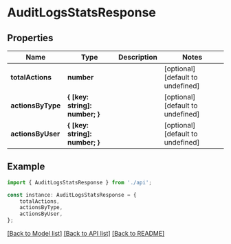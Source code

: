 # AuditLogsStatsResponse


## Properties

Name | Type | Description | Notes
------------ | ------------- | ------------- | -------------
**totalActions** | **number** |  | [optional] [default to undefined]
**actionsByType** | **{ [key: string]: number; }** |  | [optional] [default to undefined]
**actionsByUser** | **{ [key: string]: number; }** |  | [optional] [default to undefined]

## Example

```typescript
import { AuditLogsStatsResponse } from './api';

const instance: AuditLogsStatsResponse = {
    totalActions,
    actionsByType,
    actionsByUser,
};
```

[[Back to Model list]](../README.md#documentation-for-models) [[Back to API list]](../README.md#documentation-for-api-endpoints) [[Back to README]](../README.md)
